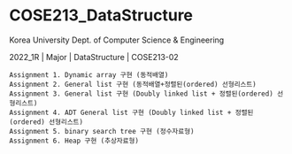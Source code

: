 # COSE213_DataStructure

Korea University Dept. of Computer Science & Engineering

2022_1R | Major | DataStructure | COSE213-02

```
Assignment 1. Dynamic array 구현 (동적배열)
Assignment 2. General list 구현 (동적배열+정렬된(ordered) 선형리스트)
Assignment 3. General list 구현 (Doubly linked list + 정렬된(ordered) 선형리스트)
Assignment 4. ADT General list 구현 (Doubly linked list + 정렬된(ordered) 선형리스트)
Assignment 5. binary search tree 구현 (정수자료형)
Assignment 6. Heap 구현 (추상자료형)
```
